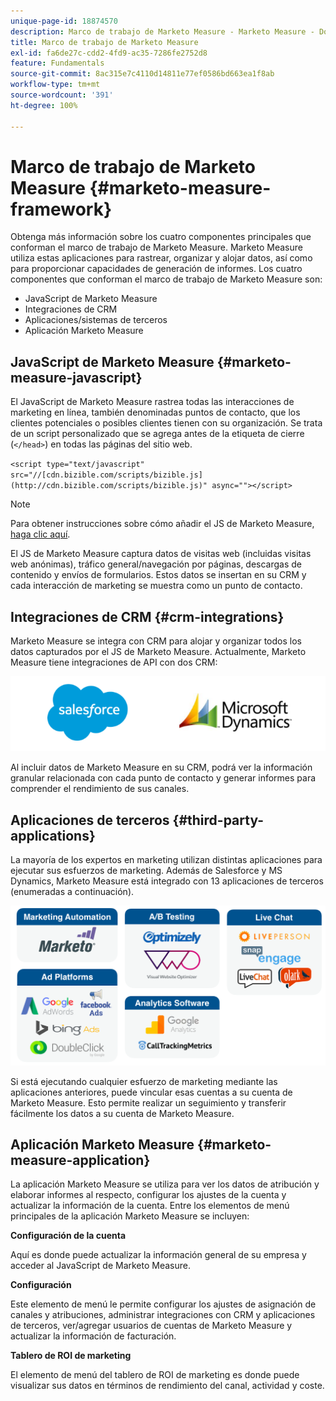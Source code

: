```yaml
---
unique-page-id: 18874570
description: Marco de trabajo de Marketo Measure - Marketo Measure - Documentación del producto
title: Marco de trabajo de Marketo Measure
exl-id: fa6de27c-cdd2-4fd9-ac35-7286fe2752d8
feature: Fundamentals
source-git-commit: 8ac315e7c4110d14811e77ef0586bd663ea1f8ab
workflow-type: tm+mt
source-wordcount: '391'
ht-degree: 100%

---
```


# Marco de trabajo de Marketo Measure {#marketo-measure-framework}

Obtenga más información sobre los cuatro componentes principales que conforman el marco de trabajo de Marketo Measure. Marketo Measure utiliza estas aplicaciones para rastrear, organizar y alojar datos, así como para proporcionar capacidades de generación de informes. Los cuatro componentes que conforman el marco de trabajo de Marketo Measure son:

* JavaScript de Marketo Measure
* Integraciones de CRM
* Aplicaciones/sistemas de terceros
* Aplicación Marketo Measure

## JavaScript de Marketo Measure {#marketo-measure-javascript}

El JavaScript de Marketo Measure rastrea todas las interacciones de marketing en línea, también denominadas puntos de contacto, que los clientes potenciales o posibles clientes tienen con su organización. Se trata de un script personalizado que se agrega antes de la etiqueta de cierre (`</head>`) en todas las páginas del sitio web.

`<script type="text/javascript" src="//[cdn.bizible.com/scripts/bizible.js](http://cdn.bizible.com/scripts/bizible.js)" async=""></script>`

>[!NOTE]
>
>Para obtener instrucciones sobre cómo añadir el JS de Marketo Measure, [haga clic aquí](/help/marketo-measure-tracking/setting-up-tracking/adding-marketo-measure-script.md).

El JS de Marketo Measure captura datos de visitas web (incluidas visitas web anónimas), tráfico general/navegación por páginas, descargas de contenido y envíos de formularios. Estos datos se insertan en su CRM y cada interacción de marketing se muestra como un punto de contacto.

## Integraciones de CRM {#crm-integrations}

Marketo Measure se integra con CRM para alojar y organizar todos los datos capturados por el JS de Marketo Measure. Actualmente, Marketo Measure tiene integraciones de API con dos CRM:

![](assets/1-2.png)

Al incluir datos de Marketo Measure en su CRM, podrá ver la información granular relacionada con cada punto de contacto y generar informes para comprender el rendimiento de sus canales.

## Aplicaciones de terceros {#third-party-applications}

La mayoría de los expertos en marketing utilizan distintas aplicaciones para ejecutar sus esfuerzos de marketing. Además de Salesforce y MS Dynamics, Marketo Measure está integrado con 13 aplicaciones de terceros (enumeradas a continuación).

![](assets/2-1.png)

Si está ejecutando cualquier esfuerzo de marketing mediante las aplicaciones anteriores, puede vincular esas cuentas a su cuenta de Marketo Measure. Esto permite realizar un seguimiento y transferir fácilmente los datos a su cuenta de Marketo Measure.

## Aplicación Marketo Measure {#marketo-measure-application}

La aplicación Marketo Measure se utiliza para ver los datos de atribución y elaborar informes al respecto, configurar los ajustes de la cuenta y actualizar la información de la cuenta. Entre los elementos de menú principales de la aplicación Marketo Measure se incluyen:

**Configuración de la cuenta**

Aquí es donde puede actualizar la información general de su empresa y acceder al JavaScript de Marketo Measure.

**Configuración**

Este elemento de menú le permite configurar los ajustes de asignación de canales y atribuciones, administrar integraciones con CRM y aplicaciones de terceros, ver/agregar usuarios de cuentas de Marketo Measure y actualizar la información de facturación.

**Tablero de ROI de marketing**

El elemento de menú del tablero de ROI de marketing es donde puede visualizar sus datos en términos de rendimiento del canal, actividad y coste.
